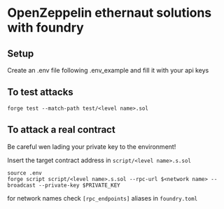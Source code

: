 # OpenZeppelin ethernaut solutions with foundry 

## Setup
Create an .env file following .env_example and fill it with your api keys

## To test attacks
```
forge test --match-path test/<level name>.sol 
```

## To attack a real contract

Be careful wen lading your private key to the environment!

Insert the target contract address in `script/<level name>.s.sol`
```
source .env
forge script script/<level name>.s.sol --rpc-url $<network name> --broadcast --private-key $PRIVATE_KEY
```

for network names check `[rpc_endpoints]` aliases in `foundry.toml`
